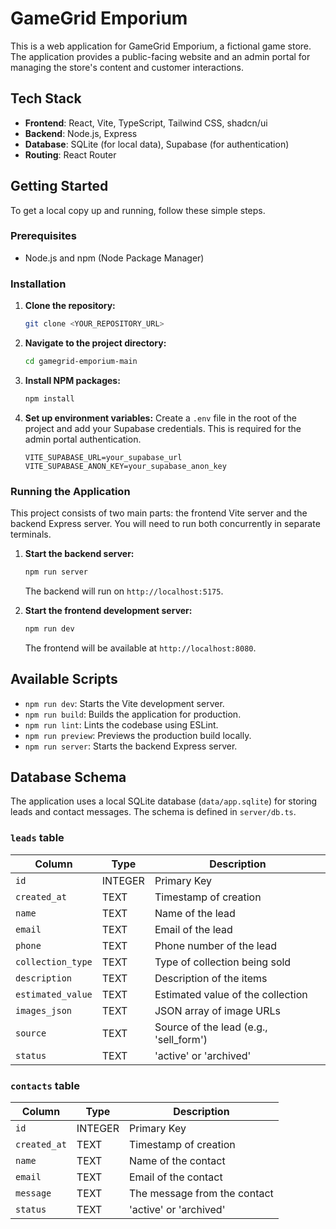 # GameGrid Emporium

This is a web application for GameGrid Emporium, a fictional game store. The application provides a public-facing website and an admin portal for managing the store's content and customer interactions.

## Tech Stack

- **Frontend**: React, Vite, TypeScript, Tailwind CSS, shadcn/ui
- **Backend**: Node.js, Express
- **Database**: SQLite (for local data), Supabase (for authentication)
- **Routing**: React Router

## Getting Started

To get a local copy up and running, follow these simple steps.

### Prerequisites

- Node.js and npm (Node Package Manager)

### Installation

1.  **Clone the repository:**
    ```sh
    git clone <YOUR_REPOSITORY_URL>
    ```
2.  **Navigate to the project directory:**
    ```sh
    cd gamegrid-emporium-main
    ```
3.  **Install NPM packages:**
    ```sh
    npm install
    ```
4.  **Set up environment variables:**
    Create a `.env` file in the root of the project and add your Supabase credentials. This is required for the admin portal authentication.
    ```env
    VITE_SUPABASE_URL=your_supabase_url
    VITE_SUPABASE_ANON_KEY=your_supabase_anon_key
    ```

### Running the Application

This project consists of two main parts: the frontend Vite server and the backend Express server. You will need to run both concurrently in separate terminals.

1.  **Start the backend server:**
    ```sh
    npm run server
    ```
    The backend will run on `http://localhost:5175`.

2.  **Start the frontend development server:**
    ```sh
    npm run dev
    ```
    The frontend will be available at `http://localhost:8080`.

## Available Scripts

- `npm run dev`: Starts the Vite development server.
- `npm run build`: Builds the application for production.
- `npm run lint`: Lints the codebase using ESLint.
- `npm run preview`: Previews the production build locally.
- `npm run server`: Starts the backend Express server.

## Database Schema

The application uses a local SQLite database (`data/app.sqlite`) for storing leads and contact messages. The schema is defined in `server/db.ts`.

### `leads` table

| Column            | Type    | Description                               |
| ----------------- | ------- | ----------------------------------------- |
| `id`              | INTEGER | Primary Key                               |
| `created_at`      | TEXT    | Timestamp of creation                     |
| `name`            | TEXT    | Name of the lead                          |
| `email`           | TEXT    | Email of the lead                         |
| `phone`           | TEXT    | Phone number of the lead                  |
| `collection_type` | TEXT    | Type of collection being sold             |
| `description`     | TEXT    | Description of the items                  |
| `estimated_value` | TEXT    | Estimated value of the collection         |
| `images_json`     | TEXT    | JSON array of image URLs                  |
| `source`          | TEXT    | Source of the lead (e.g., 'sell_form')    |
| `status`          | TEXT    | 'active' or 'archived'                    |

### `contacts` table

| Column       | Type    | Description                   |
| ------------ | ------- | ----------------------------- |
| `id`         | INTEGER | Primary Key                   |
| `created_at` | TEXT    | Timestamp of creation         |
| `name`       | TEXT    | Name of the contact           |
| `email`      | TEXT    | Email of the contact          |
| `message`    | TEXT    | The message from the contact  |
| `status`     | TEXT    | 'active' or 'archived'        |

